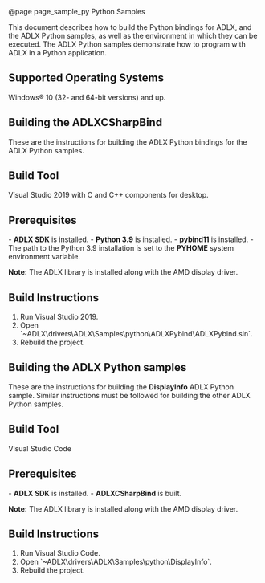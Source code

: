 @page page_sample_py Python Samples

<!--
# Copyright (c) 2021 - 2023 Advanced Micro Devices, Inc. All rights reserved.
#
#-------------------------------------------------------------------------------------------------
-->
This document describes how to build the Python bindings for ADLX, and the ADLX Python samples, as well as the environment in which they can be executed. The ADLX Python samples demonstrate how to program with ADLX in a Python application.

<h2>Supported Operating Systems</h2>
Windows® 10 (32- and 64-bit versions) and up.

<h2>Building the ADLXCSharpBind</h2>
These are the instructions for building the ADLX Python bindings for the ADLX Python samples.

<h2>Build Tool</h2>
Visual Studio 2019 with C and C++ components for desktop.

<h2>Prerequisites</h2>
- <b>ADLX SDK</b> is installed.
- <b>Python 3.9</b> is installed.
- <b>pybind11</b> is installed.
- The path to the Python 3.9 installation is set to the <b>PYHOME</b> system environment variable.

<b>Note:</b> The ADLX library is installed along with the AMD display driver.

<h2>Build Instructions</h2>
<ol>
    <li> Run Visual Studio 2019. </li>
    <li> Open `~ADLX\drivers\ADLX\Samples\python\ADLXPybind\ADLXPybind.sln`.</li>
    <li> Rebuild the project.</li>
</ol>

<h2>Building the ADLX Python samples</h2>
These are the instructions for building the <b>DisplayInfo</b> ADLX Python sample. 
Similar instructions must be followed for building the other ADLX Python samples.

<h2>Build Tool</h2>
Visual Studio Code

<h2>Prerequisites</h2>
- <b>ADLX SDK</b> is installed.
- <b>ADLXCSharpBind</b> is built.

<b>Note:</b> The ADLX library is installed along with the AMD display driver.

<h2>Build Instructions</h2>
<ol>
    <li> Run Visual Studio Code. </li>
    <li> Open `~ADLX\drivers\ADLX\Samples\python\DisplayInfo`. </li>
    <li> Rebuild the project.</li>
</ol>

